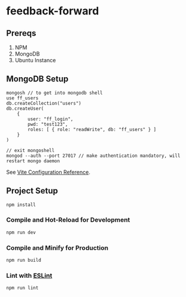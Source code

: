 # feedback-forward
## Prereqs
1. NPM
2. MongoDB
3. Ubuntu Instance

## MongoDB Setup
```
mongosh // to get into mongodb shell
use ff_users
db.createCollection("users")
db.createUser(
    {
        user: "ff_login",
        pwd: "test123",
        roles: [ { role: "readWrite", db: "ff_users" } ] 
    }
)

// exit mongoshell
mongod --auth --port 27017 // make authentication mandatory, will restart mongo daemon
```

See [Vite Configuration Reference](https://vitejs.dev/config/).

## Project Setup

```sh
npm install
```

### Compile and Hot-Reload for Development

```sh
npm run dev
```

### Compile and Minify for Production

```sh
npm run build
```

### Lint with [ESLint](https://eslint.org/)

```sh
npm run lint
```
